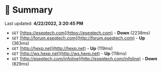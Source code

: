 # 📖 Summary
Last updated: **4/22/2022, 3:20:45 PM**

- `GET` [https://eseqtech.com](https://eseqtech.com) - **Down** (2238ms)
- `GET` [http://forum.eseqtech.com](http://forum.eseqtech.com) - **Up** (363ms)
- `GET` [http://hexp.net](http://hexp.net) - **Up** (119ms)
- `GET` [http://ws.hexp.net](http://ws.hexp.net) - **Up** (118ms)
- `GET` [http://eseqtech.com/infoline](http://eseqtech.com/infoline) - **Down** (829ms)

